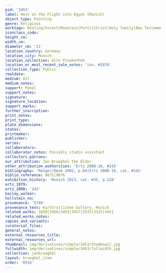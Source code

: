 ```yaml
---
pid: '3453'
label: Rest on the Flight into Egypt (Munich)
object_type: Painting
genre: Religious
worktags: Resting|Forest|Mountain|Putti|Christ|Holy family|New Testament|Virgin Mary
iconclass_code:
height_cm:
width_cm:
diameter_cm: '21'
location_country: Germany
location_city: Munich
location_collection: Alte Pinakothek
location_or_most_recent_sale_notes: 'inv. #2876'
collection_type: Public
realdate:
medium: Oil
medium_notes:
support: Panel
support_notes:
signature:
signature_location:
support_marks:
further_inscription:
print_notes:
print_type:
plate_dimensions:
states:
printmaker:
publisher:
series:
collaborators:
collaborator_notes: Possibly studio assistant
collectors_patrons:
our_attribution: Jan Brueghel the Elder
other_attribution_authorities: 'Ertz 2008-10, #243'
bibliography: 'Renger/Denk 2002, p.84|Ertz 2008-10, cat. #243'
biblio_reference: 9875|9876
exhibition_history: 'Munich 2013, cat. #35, p.228'
ertz_1979:
ertz_2008: '243'
bailey_walker:
hollstein_no:
provenance: '5789'
provenance_text: Kurfürstlichen Gallery, Munich
related_works: 3458|3456|3459|3457|3533|3325|3451
related_works_notes:
copies_and_variants:
curatorial_files:
general_notes:
external_resources_title:
external_resources_url:
thumbnail: img/derivatives/simple/3453/thumbnail.jpg
fullwidth: img/derivatives/simple/3453/fullwidth.jpg
collection: janbrueghel
layout: brueghel_item
order: '0516'
---
```

